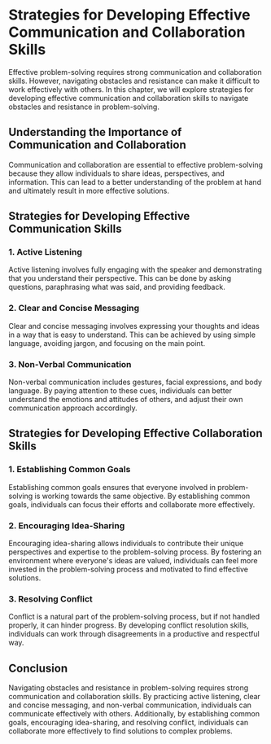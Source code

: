# Strategies for Developing Effective Communication and Collaboration Skills

Effective problem-solving requires strong communication and collaboration skills. However, navigating obstacles and resistance can make it difficult to work effectively with others. In this chapter, we will explore strategies for developing effective communication and collaboration skills to navigate obstacles and resistance in problem-solving.

Understanding the Importance of Communication and Collaboration
---------------------------------------------------------------

Communication and collaboration are essential to effective problem-solving because they allow individuals to share ideas, perspectives, and information. This can lead to a better understanding of the problem at hand and ultimately result in more effective solutions.

Strategies for Developing Effective Communication Skills
--------------------------------------------------------

### 1. Active Listening

Active listening involves fully engaging with the speaker and demonstrating that you understand their perspective. This can be done by asking questions, paraphrasing what was said, and providing feedback.

### 2. Clear and Concise Messaging

Clear and concise messaging involves expressing your thoughts and ideas in a way that is easy to understand. This can be achieved by using simple language, avoiding jargon, and focusing on the main point.

### 3. Non-Verbal Communication

Non-verbal communication includes gestures, facial expressions, and body language. By paying attention to these cues, individuals can better understand the emotions and attitudes of others, and adjust their own communication approach accordingly.

Strategies for Developing Effective Collaboration Skills
--------------------------------------------------------

### 1. Establishing Common Goals

Establishing common goals ensures that everyone involved in problem-solving is working towards the same objective. By establishing common goals, individuals can focus their efforts and collaborate more effectively.

### 2. Encouraging Idea-Sharing

Encouraging idea-sharing allows individuals to contribute their unique perspectives and expertise to the problem-solving process. By fostering an environment where everyone's ideas are valued, individuals can feel more invested in the problem-solving process and motivated to find effective solutions.

### 3. Resolving Conflict

Conflict is a natural part of the problem-solving process, but if not handled properly, it can hinder progress. By developing conflict resolution skills, individuals can work through disagreements in a productive and respectful way.

Conclusion
----------

Navigating obstacles and resistance in problem-solving requires strong communication and collaboration skills. By practicing active listening, clear and concise messaging, and non-verbal communication, individuals can communicate effectively with others. Additionally, by establishing common goals, encouraging idea-sharing, and resolving conflict, individuals can collaborate more effectively to find solutions to complex problems.
